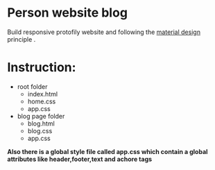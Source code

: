 # Person website blog

Build responsive protofily website and following the [material design](https://material.io/design/) principle .

# Instruction:

- root folder
  - index.html
  - home.css
  - app.css
- blog page folder
  - blog.html
  - blog.css
  - app.css

**Also there is a global style file called app.css which contain a global attributes like header,footer,text and achore tags**
